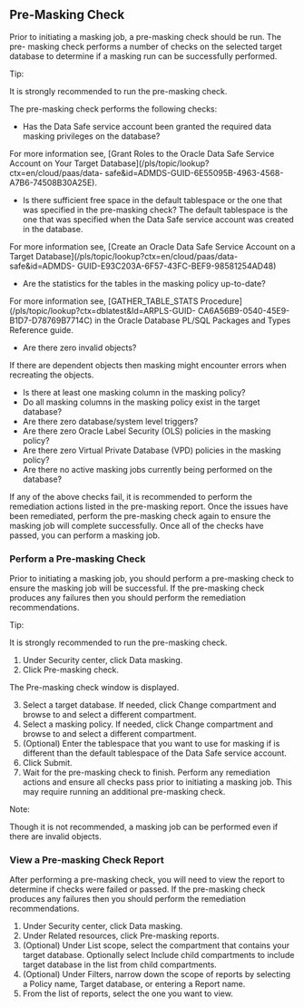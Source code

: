
## Pre-Masking Check

Prior to initiating a masking job, a pre-masking check should be run. The pre-
masking check performs a number of checks on the selected target database to
determine if a masking run can be successfully performed.

Tip:

It is strongly recommended to run the pre-masking check.

The pre-masking check performs the following checks:

  * Has the Data Safe service account been granted the required data masking privileges on the database? 

For more information see, [Grant Roles to the Oracle Data Safe Service Account
on Your Target Database](/pls/topic/lookup?ctx=en/cloud/paas/data-
safe&id=ADMDS-GUID-6E55095B-4963-4568-A7B6-74508B30A25E).

  * Is there sufficient free space in the default tablespace or the one that was specified in the pre-masking check? The default tablespace is the one that was specified when the Data Safe service account was created in the database. 

For more information see, [Create an Oracle Data Safe Service Account on a
Target Database](/pls/topic/lookup?ctx=en/cloud/paas/data-safe&id=ADMDS-
GUID-E93C203A-6F57-43FC-BEF9-98581254AD48)

  * Are the statistics for the tables in the masking policy up-to-date? 

For more information see, [GATHER_TABLE_STATS
Procedure](/pls/topic/lookup?ctx=dblatest&Id=ARPLS-GUID-
CA6A56B9-0540-45E9-B1D7-D78769B7714C) in the Oracle Database PL/SQL Packages
and Types Reference guide.

  * Are there zero invalid objects? 

If there are dependent objects then masking might encounter errors when
recreating the objects.

  * Is there at least one masking column in the masking policy?
  * Do all masking columns in the masking policy exist in the target database?
  * Are there zero database/system level triggers?
  * Are there zero Oracle Label Security (OLS) policies in the masking policy?
  * Are there zero Virtual Private Database (VPD) policies in the masking policy?
  * Are there no active masking jobs currently being performed on the database?

If any of the above checks fail, it is recommended to perform the remediation
actions listed in the pre-masking report. Once the issues have been
remediated, perform the pre-masking check again to ensure the masking job will
complete successfully. Once all of the checks have passed, you can perform a
masking job.

### Perform a Pre-masking Check

Prior to initiating a masking job, you should perform a pre-masking check to
ensure the masking job will be successful. If the pre-masking check produces
any failures then you should perform the remediation recommendations.

Tip:

It is strongly recommended to run the pre-masking check.

  1. Under Security center, click Data masking. 
  2. Click Pre-masking check. 

The Pre-masking check window is displayed.

  3. Select a target database. If needed, click Change compartment and browse to and select a different compartment. 
  4. Select a masking policy. If needed, click Change compartment and browse to and select a different compartment. 
  5. (Optional) Enter the tablespace that you want to use for masking if is different than the default tablespace of the Data Safe service account.
  6. Click Submit. 
  7. Wait for the pre-masking check to finish. Perform any remediation actions and ensure all checks pass prior to initiating a masking job. This may require running an additional pre-masking check. 

Note:

Though it is not recommended, a masking job can be performed even if there are
invalid objects.

### View a Pre-masking Check Report

After performing a pre-masking check, you will need to view the report to
determine if checks were failed or passed. If the pre-masking check produces
any failures then you should perform the remediation recommendations.

  1. Under Security center, click Data masking. 
  2. Under Related resources, click Pre-masking reports. 
  3. (Optional) Under List scope, select the compartment that contains your target database. Optionally select Include child compartments to include target database in the list from child compartments. 
  4. (Optional) Under Filters, narrow down the scope of reports by selecting a Policy name, Target database, or entering a Report name. 
  5. From the list of reports, select the one you want to view.
